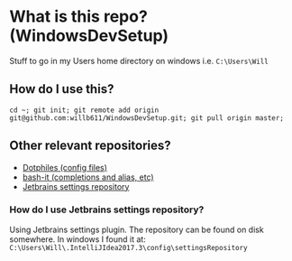 # What is this repo? (WindowsDevSetup)
Stuff to go in my Users home directory on windows i.e. `C:\Users\Will`

## How do I use this?
`cd ~;
git init;
git remote add origin git@github.com:willb611/WindowsDevSetup.git;
git pull origin master;`

## Other relevant repositories? 
- [Dotphiles (config files)](https://gitlab.com/willb611/dotphiles)
- [bash-it (completions and alias, etc)](https://github.com/willb611/bash-it)
- [Jetbrains settings repository](https://github.com/willb611/settings-jetbrains)

### How do I use Jetbrains settings repository?
Using Jetbrains settings plugin. The repository can be found on disk somewhere. In windows I found it at: ```C:\Users\Will\.IntelliJIdea2017.3\config\settingsRepository```